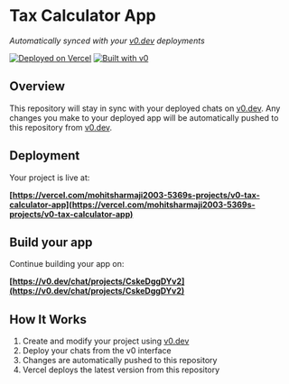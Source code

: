 # Tax Calculator App

*Automatically synced with your [v0.dev](https://v0.dev) deployments*

[![Deployed on Vercel](https://img.shields.io/badge/Deployed%20on-Vercel-black?style=for-the-badge&logo=vercel)](https://vercel.com/mohitsharmaji2003-5369s-projects/v0-tax-calculator-app)
[![Built with v0](https://img.shields.io/badge/Built%20with-v0.dev-black?style=for-the-badge)](https://v0.dev/chat/projects/CskeDggDYv2)

## Overview

This repository will stay in sync with your deployed chats on [v0.dev](https://v0.dev).
Any changes you make to your deployed app will be automatically pushed to this repository from [v0.dev](https://v0.dev).

## Deployment

Your project is live at:

**[https://vercel.com/mohitsharmaji2003-5369s-projects/v0-tax-calculator-app](https://vercel.com/mohitsharmaji2003-5369s-projects/v0-tax-calculator-app)**

## Build your app

Continue building your app on:

**[https://v0.dev/chat/projects/CskeDggDYv2](https://v0.dev/chat/projects/CskeDggDYv2)**

## How It Works

1. Create and modify your project using [v0.dev](https://v0.dev)
2. Deploy your chats from the v0 interface
3. Changes are automatically pushed to this repository
4. Vercel deploys the latest version from this repository